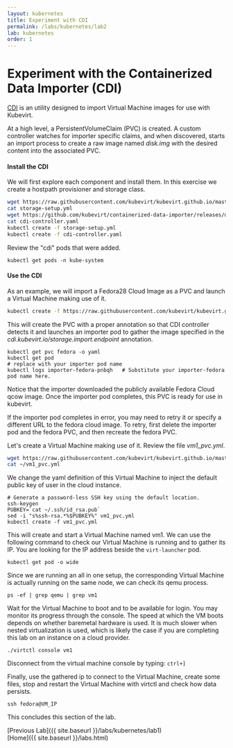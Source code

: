 ```yaml
---
layout: kubernetes
title: Experiment with CDI
permalink: /labs/kubernetes/lab2
lab: kubernetes
order: 1
---
```


# Experiment with the Containerized Data Importer (CDI)

[CDI](https://github.com/kubevirt/containerized-data-importer) is an utility designed to import Virtual Machine images for use with Kubevirt.

At a high level, a PersistentVolumeClaim (PVC) is created. A custom controller watches for importer specific claims, and when discovered, starts an import process to create a raw image named *disk.img* with the desired content into the associated PVC.

#### Install the CDI

We will first explore each component and install them. In this exercise we create a hostpath provisioner and storage class.

```bash
wget https://raw.githubusercontent.com/kubevirt/kubevirt.github.io/master/labs/manifests/storage-setup.yml
cat storage-setup.yml
wget https://github.com/kubevirt/containerized-data-importer/releases/download/v1.2.0/cdi-controller.yaml
cat cdi-controller.yaml
kubectl create -f storage-setup.yml
kubectl create -f cdi-controller.yaml
```

Review the "cdi" pods that were added.

```
kubectl get pods -n kube-system
```

#### Use the CDI

As an example, we will import a Fedora28 Cloud Image as a PVC and launch a Virtual Machine making use of it.

```bash
kubectl create -f https://raw.githubusercontent.com/kubevirt/kubevirt.github.io/master/labs/manifests/pvc_fedora.yml
```

This will create the PVC with a proper annotation so that CDI controller detects it and launches an importer pod to gather the image specified in the *cdi.kubevirt.io/storage.import.endpoint* annotation.

```
kubectl get pvc fedora -o yaml
kubectl get pod
# replace with your importer pod name
kubectl logs importer-fedora-pnbqh   # Substitute your importer-fedora pod name here.
```

Notice that the importer downloaded the publicly available Fedora Cloud qcow image. Once the importer pod completes, this PVC is ready for use in kubevirt.

If the importer pod completes in error, you may need to retry it or specify a different URL to the fedora cloud image. To retry, first delete the importer pod and the fedora PVC, and then recreate the fedora PVC.

Let's create a Virtual Machine making use of it. Review the file *vm1_pvc.yml*.

```bash
wget https://raw.githubusercontent.com/kubevirt/kubevirt.github.io/master/labs/manifests/vm1_pvc.yml
cat ~/vm1_pvc.yml
```

We change the yaml definition of this Virtual Machine to inject the default public key of user in the cloud instance.

```
# Generate a password-less SSH key using the default location.
ssh-keygen
PUBKEY=`cat ~/.ssh/id_rsa.pub`
sed -i "s%ssh-rsa.*%$PUBKEY%" vm1_pvc.yml
kubectl create -f vm1_pvc.yml
```

This will create and start a Virtual Machine named vm1. We can use the following command to check our Virtual Machine is running and to gather its IP. You are looking for the IP address beside the `virt-launcher` pod.

```
kubectl get pod -o wide
```

Since we are running an all in one setup, the corresponding Virtual Machine is actually running on the same node, we can check its qemu process.

```
ps -ef | grep qemu | grep vm1
```

Wait for the Virtual Machine to boot and to be available for login. You may monitor its progress through the console. The speed at which the VM boots depends on whether baremetal hardware is used. It is much slower when nested virtualization is used, which is likely the case if you are completing this lab on an instance on a cloud provider.

```
./virtctl console vm1
```

Disconnect from the virtual machine console by typing: `ctrl+]`

Finally, use the gathered ip to connect to the Virtual Machine, create some files, stop and restart the Virtual Machine with virtctl and check how data persists.

```
ssh fedora@VM_IP
```

This concludes this section of the lab.

[Previous Lab]({{ site.baseurl }}/labs/kubernetes/lab1)\
[Home]({{ site.baseurl }}/labs.html)
